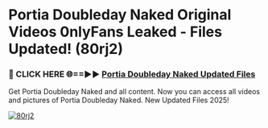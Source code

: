 # Portia Doubleday Naked Original Videos 0nlyFans Leaked - Files Updated! (80rj2)

<h3>🔴 CLICK HERE 🌐==►► <a href="https://tinyurl.com/yckcrads" rel="nofollow">Portia Doubleday Naked Updated Files</a></h3>

Get Portia Doubleday Naked and all content. Now you can access all videos and pictures of Portia Doubleday Naked. New Updated Files 2025!

[![80rj2](https://i.imgur.com/hpKpOFt.gif)](https://tinyurl.com/yckcrads)

